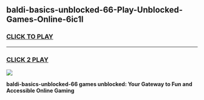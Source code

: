 
## baldi-basics-unblocked-66-Play-Unblocked-Games-Online-6ic1l
<h3>
<a href="https://premium76.site?title=baldi-basics-unblocked-66&ref=25A">CLICK TO PLAY</a></h3>
<hr>

<h3>
<a href="https://premium76.site?title=baldi-basics-unblocked-66&ref=25A">CLICK 2 PLAY</a>
  
</h3>

<a href="https://premium76.site?title=baldi-basics-unblocked-66&ref=25A"><img src="https://clearcache.store/games.png"></a>


**baldi-basics-unblocked-66 games unblocked: Your Gateway to Fun and Accessible Online Gaming**
